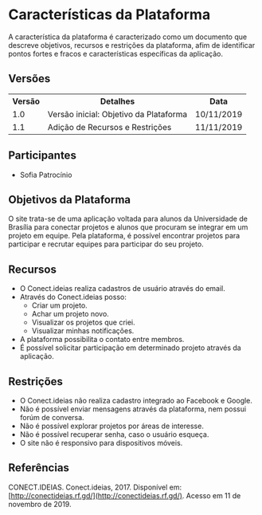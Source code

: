 # Características da Plataforma

A característica da plataforma é caracterizado como um documento que descreve objetivos, recursos e restrições da plataforma, afim de identificar pontos fortes e fracos e características específicas da aplicação.

## Versões

<table class="versions">
	<tr>
		<th class="version_header">Versão</th>
		<th>Detalhes</th>
		<th>Data</th>
	</tr>
	<tr>
		<td>1.0</td>
		<td>Versão inicial: Objetivo da Plataforma</td>
		<td>10/11/2019</td>
	</tr>
	<tr>
		<td>1.1</td>
		<td>Adição de Recursos e Restrições</td>
		<td>11/11/2019</td>
	</tr>
	
</table>

## Participantes
- Sofia Patrocínio

## Objetivos da Plataforma

O site trata-se de uma aplicação voltada para alunos da Universidade de Brasília para conectar projetos e alunos que procuram se integrar em um projeto em equipe. Pela plataforma, é possível encontrar projetos para participar e recrutar equipes para participar do seu projeto.

## Recursos

- O Conect.ideias realiza cadastros de usuário através do email.
- Através do Conect.ideias posso:
 	- Criar um projeto.
	- Achar um projeto novo.
	- Visualizar os projetos que criei.
	- Visualizar minhas notificações.
- A plataforma possibilita o contato entre membros.
- É possível solicitar participação em determinado projeto através da aplicação.

## Restrições

- O Conect.ideias não realiza cadastro integrado ao Facebook e Google.
- Não é possível enviar mensagens através da plataforma, nem possui forúm de conversa.
- Não é possível explorar projetos por áreas de interesse. 
- Não é possível recuperar senha, caso o usuário esqueça.
- O site não é responsivo para dispositivos móveis.

## Referências

CONECT.IDEIAS. Conect.ideias, 2017. Disponível em: [http://conectideias.rf.gd/](http://conectideias.rf.gd/). Acesso em 11 de novembro de 2019.